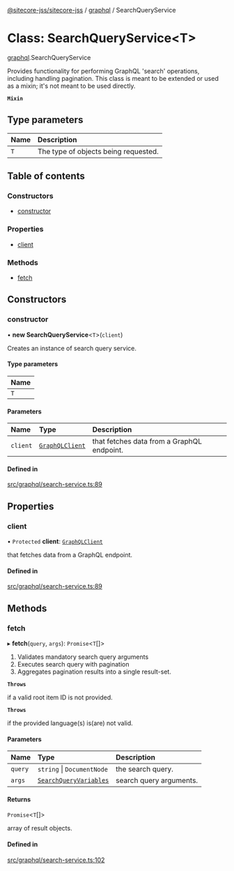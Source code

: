 [@sitecore-jss/sitecore-jss](../README.md) / [graphql](../modules/graphql.md) / SearchQueryService

# Class: SearchQueryService<T\>

[graphql](../modules/graphql.md).SearchQueryService

Provides functionality for performing GraphQL 'search' operations, including handling pagination.
This class is meant to be extended or used as a mixin; it's not meant to be used directly.

**`Mixin`**

## Type parameters

| Name | Description |
| :------ | :------ |
| `T` | The type of objects being requested. |

## Table of contents

### Constructors

- [constructor](graphql.SearchQueryService.md#constructor)

### Properties

- [client](graphql.SearchQueryService.md#client)

### Methods

- [fetch](graphql.SearchQueryService.md#fetch)

## Constructors

### constructor

• **new SearchQueryService**<`T`\>(`client`)

Creates an instance of search query service.

#### Type parameters

| Name |
| :------ |
| `T` |

#### Parameters

| Name | Type | Description |
| :------ | :------ | :------ |
| `client` | [`GraphQLClient`](../interfaces/index.GraphQLClient.md) | that fetches data from a GraphQL endpoint. |

#### Defined in

[src/graphql/search-service.ts:89](https://github.com/Sitecore/jss/blob/b6912515b/packages/sitecore-jss/src/graphql/search-service.ts#L89)

## Properties

### client

• `Protected` **client**: [`GraphQLClient`](../interfaces/index.GraphQLClient.md)

that fetches data from a GraphQL endpoint.

#### Defined in

[src/graphql/search-service.ts:89](https://github.com/Sitecore/jss/blob/b6912515b/packages/sitecore-jss/src/graphql/search-service.ts#L89)

## Methods

### fetch

▸ **fetch**(`query`, `args`): `Promise`<`T`[]\>

1. Validates mandatory search query arguments
2. Executes search query with pagination
3. Aggregates pagination results into a single result-set.

**`Throws`**

if a valid root item ID is not provided.

**`Throws`**

if the provided language(s) is(are) not valid.

#### Parameters

| Name | Type | Description |
| :------ | :------ | :------ |
| `query` | `string` \| `DocumentNode` | the search query. |
| `args` | [`SearchQueryVariables`](../interfaces/graphql.SearchQueryVariables.md) | search query arguments. |

#### Returns

`Promise`<`T`[]\>

array of result objects.

#### Defined in

[src/graphql/search-service.ts:102](https://github.com/Sitecore/jss/blob/b6912515b/packages/sitecore-jss/src/graphql/search-service.ts#L102)
